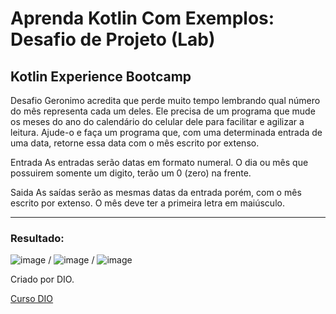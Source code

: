 # Aprenda Kotlin Com Exemplos: Desafio de Projeto (Lab)

## Kotlin Experience Bootcamp

Desafio
Geronimo acredita que perde muito tempo lembrando qual número do mês representa cada um deles. Ele precisa de um programa que mude os meses do ano do calendário do celular dele para facilitar e agilizar a leitura. Ajude-o e faça um programa que, com uma determinada entrada de uma data, retorne essa data com o mês escrito por extenso.

Entrada
As entradas serão datas em formato numeral. O dia ou mês que possuirem somente um digito, terão um 0 (zero) na frente.

Saida
As saídas serão as mesmas datas da entrada porém, com o mês escrito por extenso. O mês deve ter a primeira letra em maiúsculo.

*****************************************
### Resultado:

![image](https://user-images.githubusercontent.com/92825608/209444853-0afb5105-6263-4d34-9d53-4ee2fbc7adef.png) / ![image](https://user-images.githubusercontent.com/92825608/209444864-07690049-03a4-44ce-9aa4-a53d0a5b83d9.png) / ![image](https://user-images.githubusercontent.com/92825608/209444883-1d8366f2-fed0-415d-8937-605822ce2231.png)










Criado por DIO.

[Curso DIO](https://web.dio.me/track/kotlin-experience)


